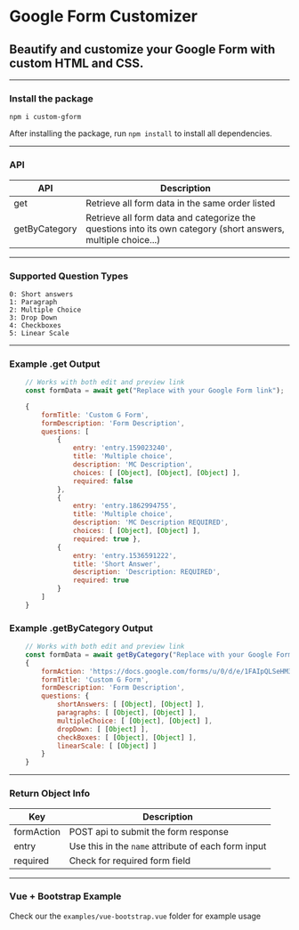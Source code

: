 # Google Form Customizer
## Beautify and customize your Google Form with custom HTML and CSS.

___

### Install the package
`npm i custom-gform`

After installing the package, run `npm install` to install all dependencies.

___
### API
| API  | Description |
| ---- | ----------- |
| get | Retrieve all form data in the same order listed
| getByCategory | Retrieve all form data and categorize the questions into its own category (short answers, multiple choice...)

___

### Supported Question Types
   
    0: Short answers
    1: Paragraph
    2: Multiple Choice
    3: Drop Down
    4: Checkboxes  
    5: Linear Scale

___

### Example .get Output

```js
    // Works with both edit and preview link
    const formData = await get("Replace with your Google Form link");

    {
        formTitle: 'Custom G Form',
        formDescription: 'Form Description',
        questions: [ 
            { 
                entry: 'entry.159023240',
                title: 'Multiple choice',
                description: 'MC Description',
                choices: [ [Object], [Object], [Object] ],
                required: false 
            },
            { 
                entry: 'entry.1862994755',
                title: 'Multiple choice',
                description: 'MC Description REQUIRED',
                choices: [ [Object], [Object] ],
                required: true },
            { 
                entry: 'entry.1536591222',
                title: 'Short Answer',
                description: 'Description: REQUIRED',
                required: true 
            }
        ]
    }
```

### Example .getByCategory Output

```js
    // Works with both edit and preview link
    const formData = await getByCategory("Replace with your Google Form link");
    { 
        formAction: 'https://docs.google.com/forms/u/0/d/e/1FAIpQLSeHM3lr79IGiu57NR6lwUMqBZDKsp9C5IpzRApgLfdZX2gwkw/formResponse',
        formTitle: 'Custom G Form',
        formDescription: 'Form Description',
        questions: { 
            shortAnswers: [ [Object], [Object] ],
            paragraphs: [ [Object], [Object] ],
            multipleChoice: [ [Object], [Object] ],
            dropDown: [ [Object] ],
            checkBoxes: [ [Object], [Object] ],
            linearScale: [ [Object] ] 
        } 
    }
```
___
### Return Object Info
| Key  | Description |
| ---- | ----------- |
| formAction | POST api to submit the form response
| entry | Use this in the `name` attribute of each form input 
| required | Check for required form field
___

### Vue + Bootstrap Example
Check our the `examples/vue-bootstrap.vue` folder for example usage
